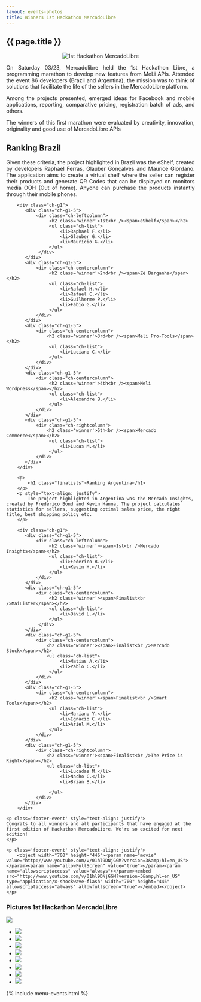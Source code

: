 ```yaml
---
layout: events-photos
title: Winners 1st Hackathon MercadoLibre
---
```


<section class="main main-content">
    <h1>{{ page.title }}</h1>
    <div class="ch-g1">
        <p align="center">
            <img src="../images/hackathon_white_big.jpg" alt="1st Hackathon MercadoLibre" title="1st Hackathon MercadoLibre">
        </p>
        <p style="text-align: justify">
        On Saturday 03/23, Mercadolibre held the 1st Hackathon Libre, a programming marathon to develop new features from MeLi APIs. Attended the event 86 developers (Brazil and Argentina), the mission was to think of solutions that facilitate the life of the sellers in the MercadoLibre platform.
        </p>
    </div>
    <div class="ch-g1">
       <p style="text-align: justify">
        Among the projects presented, emerged ideas for Facebook and mobile applications, reporting, comparative pricing, registration batch of ads, and others.
        </p>
        <p style="text-align: justify">
        The winners of this first marathon were evaluated by creativity, innovation, originality and good use of MercadoLibre APIs
        </p>
        <p>
            <h1 class='winners'>Ranking Brazil</h1>
        </p>
        <p style="text-align: justify">
            Given these criteria, the project highlighted in Brazil was the eShelf, created by developers Raphael Ferras, Glauber Gonçalves and Maurice Giordano. The application aims to create a virtual shelf where the seller can register their products and generate QR Codes that can be displayed on monitors media OOH (Out of home). Anyone can purchase the products instantly through their mobile phones.
        </p>

        <div class="ch-g1">
           <div class="ch-g1-5">
               <div class="ch-leftcolumn">
                    <h2 class='winner'>1st<br /><span>eShelf</span></h2>
                    <ul class="ch-list">
                        <li>Raphael F.</li>
                        <li>Glauber G.</li>
                        <li>Maurício G.</li>
                    </ul>
                </div>
           </div>
           <div class="ch-g1-5">
               <div class="ch-centercolumn">
                    <h2 class='winner'>2nd<br /><span>Zé Barganha</span></h2>
                    <ul class="ch-list">
                        <li>Rafael H.</li>
                        <li>Rafael C.</li>
                        <li>Guilherme P.</li>
                        <li>Fabio G.</li>
                    </ul>
               </div>
           </div>
           <div class="ch-g1-5">
               <div class="ch-centercolumn">
                   <h2 class='winner'>3rd<br /><span>Meli Pro-Tools</span></h2>
                    <ul class="ch-list">
                        <li>Luciano C.</li>
                    </ul>
               </div>
           </div>
           <div class="ch-g1-5">
               <div class="ch-centercolumn">
                    <h2 class='winner'>4th<br /><span>Meli Wordpress</span></h2>
                    <ul class="ch-list">
                        <li>Alexandre B.</li>
                    </ul>
               </div>
           </div>
           <div class="ch-g1-5">
               <div class="ch-rightcolumn">
                   <h2 class='winner'>5th<br /><span>Mercado Commerce</span></h2>
                    <ul class="ch-list">
                        <li>Lucas M.</li>
                    </ul>
               </div>
           </div>
        </div>

        <p>
            <h1 class="finalists">Ranking Argentina</h1>
        </p>
        <p style="text-align: justify">
            The project highlighted in Argentina was the Mercado Insights, created by Frederico Bond and Kevin Hanna. The project calculates statistics for sellers, suggesting optimal sales price, the right title, best shipping policy etc.
        </p>

        <div class="ch-g1">
           <div class="ch-g1-5">
               <div class="ch-leftcolumn">
                    <h2 class='winner'><span>1st<br />Mercado Insights</span></h2>
                    <ul class="ch-list">
                        <li>Federico B.</li>
                        <li>Kevin H.</li>
                    </ul>
               </div>
           </div>
           <div class="ch-g1-5">
               <div class="ch-centercolumn">
                    <h2 class='winner'><span>Finalist<br />MaiLister</span></h2>
                    <ul class="ch-list">
                        <li>David L.</li>
                    </ul>
                </div>
           </div>
           <div class="ch-g1-5">
               <div class="ch-centercolumn">
                   <h2 class='winner'><span>Finalist<br />Mercado Stock</span></h2>
                   <ul class="ch-list">
                        <li>Matias A.</li>
                        <li>Pablo C.</li>
                    </ul>
               </div>
           </div>
           <div class="ch-g1-5">
               <div class="ch-centercolumn">
                    <h2 class='winner'><span>Finalist<br />Smart Tools</span></h2>
                    <ul class="ch-list">
                        <li>Mariano Y.</li>
                        <li>Ignacio C.</li>
                        <li>Ariel M.</li>
                    </ul>
               </div>
           </div>
           <div class="ch-g1-5">
               <div class="ch-rightcolumn">
                   <h2 class='winner'><span>Finalist<br />The Price is Right</span></h2>
                   <ul class="ch-list">
                        <li>Lucadas M.</li>
                        <li>Nacho C.</li>
                        <li>Brian B.</li>

                    </ul>
               </div>
           </div>
        </div>

    <p class='footer-event' style="text-align: justify">
    Congrats to all winners and all participants that have engaged at the first edition of Hackathon MercadoLibre. We're so excited for next edition!
    </p>

    <p class='footer-event' style="text-align: justify">
        <object width="700" height="446"><param name="movie" value="http://www.youtube.com/v/01hl9DNjGGM?version=3&amp;hl=en_US"></param><param name="allowFullScreen" value="true"></param><param name="allowscriptaccess" value="always"></param><embed src="http://www.youtube.com/v/01hl9DNjGGM?version=3&amp;hl=en_US" type="application/x-shockwave-flash" width="700" height="446" allowscriptaccess="always" allowfullscreen="true"></embed></object>
    </p>
  </div>

  <div class="box-event">
      <h3>Pictures 1st Hackathon MercadoLibre</h3>
      <div class="middle">
        <div class="big-image">
          <img src="/images/hackathon-br/DSC_0082.JPG" />
        </div>
      <div class="myCarousel ch-carousel">
        <ul>
          <li><img src="/images/hackathon-br/DSC_0082.JPG" /></li>
          <li><img src="/images/hackathon-br/DSC_0088.JPG" /></li>
          <li><img src="/images/hackathon-br/DSC_0103.JPG" /></li>
          <li><img src="/images/hackathon-br/DSC_0329.JPG" /></li>
          <li><img src="/images/hackathon-br/DSC_0330.JPG" /></li>
          <li><img src="/images/hackathon-br/DSC_0340.JPG" /></li>
          <li><img src="/images/hackathon-br/IMG_1376.JPG" /></li>
          <li><img src="/images/hackathon-br/IMG_1388.JPG" /></li>
        </ul>
      </div>
      </div>
    </div>
</section>

{% include menu-events.html %}
